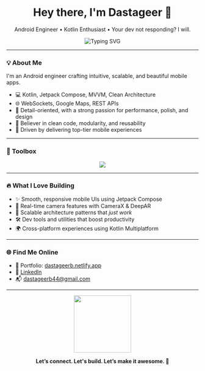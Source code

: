 <h1 align="center">Hey there, I'm Dastageer 👋</h1>
<p align="center">
  Android Engineer • Kotlin Enthusiast • Your dev not responding? I will.
</p>

<p align="center">
  <img src="https://readme-typing-svg.demolab.com?font=Fira+Code&size=22&pause=1000&color=00B8D4&center=true&vCenter=true&width=435&lines=Crafting+meaningful+mobile+experiences;Let's+build+your+next+big+thing" alt="Typing SVG" />
</p>

---

### 💡 About Me

I'm an Android engineer crafting intuitive, scalable, and beautiful mobile apps.

- 💻 Kotlin, Jetpack Compose, MVVM, Clean Architecture  
- 🌐 WebSockets, Google Maps, REST APIs  
- 🔬 Detail-oriented, with a strong passion for performance, polish, and design  
- 🧠 Believer in clean code, modularity, and reusability  
- 📱 Driven by delivering top-tier mobile experiences  

---

### 🔧 Toolbox

<p align="center">
  <img src="https://skillicons.dev/icons?i=kotlin,androidstudio,git,github,figma,firebase" />
</p>

---

### 🔥 What I Love Building

- ✨ Smooth, responsive mobile UIs using Jetpack Compose  
- 📸 Real-time camera features with CameraX & DeepAR  
- 🧩 Scalable architecture patterns that *just work*  
- 🛠 Dev tools and utilities that boost productivity  
- 🌍 Cross-platform experiences using Kotlin Multiplatform  

---

### 🌐 Find Me Online

- 🧠 Portfolio: [dastageerb.netlify.app](https://dastageerb.netlify.app/)
- 💼 [LinkedIn](https://www.linkedin.com/in/ghulamdastageerb/)
- 📬 dastageerb44@gmail.com

---

<p align="center">
  <img src="https://media.giphy.com/media/qgQUggAC3Pfv687qPC/giphy.gif" height="150" />
</p>

<p align="center"><b>Let’s connect. Let's build. Let’s make it awesome. 🚀</b></p>


